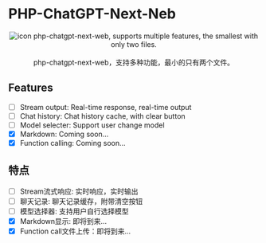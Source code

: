 # PHP-ChatGPT-Next-Neb
<div align="center">
<img src="./nextweb.jpg" alt="icon"/>
php-chatgpt-next-web, supports multiple features, the smallest with only two files.<br><br>
php-chatgpt-next-web，支持多种功能，最小的只有两个文件。</div>

## Features
- [ ] Stream output: Real-time response, real-time output
- [ ] Chat history: Chat history cache, with clear button
- [ ] Model selecter: Support user change model
- [x] Markdown: Coming soon…
- [x] Function calling: Coming soon…

## 特点
- [ ] Stream流式响应: 实时响应，实时输出
- [ ] 聊天记录: 聊天记录缓存，附带清空按钮
- [ ] 模型选择器: 支持用户自行选择模型
- [x] Markdown显示: 即将到来…
- [x] Function call文件上传：即将到来…
